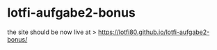 # lotfi-aufgabe2-bonus
the site should be now live at > https://lotfi80.github.io/lotfi-aufgabe2-bonus/
